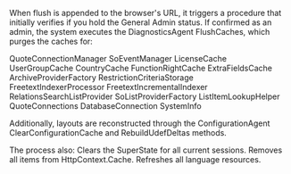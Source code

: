 <!-- markdownlint-disable-file MD041 -->
When flush is appended to the browser's URL, it triggers a procedure that initially verifies if you hold the General Admin status.
If confirmed as an admin, the system executes the DiagnosticsAgent FlushCaches, which purges the caches for:

QuoteConnectionManager
SoEventManager
LicenseCache
UserGroupCache
CountryCache
FunctionRightCache
ExtraFieldsCache
ArchiveProviderFactory
RestrictionCriteriaStorage
FreetextIndexerProcessor
FreetextIncrementalIndexer
RelationsSearchListProvider
SoListProviderFactory
ListItemLookupHelper
QuoteConnections
DatabaseConnection
SystemInfo

Additionally, layouts are reconstructed through the ConfigurationAgent ClearConfigurationCache and RebuildUdefDeltas methods.

The process also:
Clears the SuperState for all current sessions.
Removes all items from HttpContext.Cache.
Refreshes all language resources.
